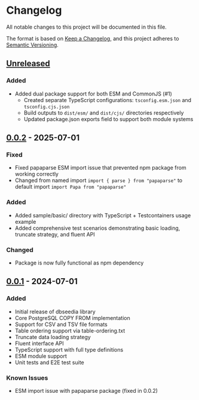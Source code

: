 # Changelog

All notable changes to this project will be documented in this file.

The format is based on [Keep a Changelog](https://keepachangelog.com/en/1.0.0/),
and this project adheres to [Semantic Versioning](https://semver.org/spec/v2.0.0.html).

## [Unreleased]

### Added

- Added dual package support for both ESM and CommonJS (#1)
  - Created separate TypeScript configurations: `tsconfig.esm.json` and `tsconfig.cjs.json`
  - Build outputs to `dist/esm/` and `dist/cjs/` directories respectively
  - Updated package.json exports field to support both module systems

## [0.0.2] - 2025-07-01

### Fixed

- Fixed papaparse ESM import issue that prevented npm package from working correctly
- Changed from named import `import { parse } from "papaparse"` to default import `import Papa from "papaparse"`

### Added

- Added sample/basic/ directory with TypeScript + Testcontainers usage example
- Added comprehensive test scenarios demonstrating basic loading, truncate strategy, and fluent API

### Changed

- Package is now fully functional as npm dependency

## [0.0.1] - 2024-07-01

### Added

- Initial release of dbseedia library
- Core PostgreSQL COPY FROM implementation
- Support for CSV and TSV file formats
- Table ordering support via table-ordering.txt
- Truncate data loading strategy
- Fluent interface API
- TypeScript support with full type definitions
- ESM module support
- Unit tests and E2E test suite

### Known Issues

- ESM import issue with papaparse package (fixed in 0.0.2)

[Unreleased]: https://github.com/nilwurtz/dbseedia/compare/v0.0.2...HEAD
[0.0.2]: https://github.com/nilwurtz/dbseedia/compare/v0.0.1...v0.0.2
[0.0.1]: https://github.com/nilwurtz/dbseedia/releases/tag/v0.0.1
